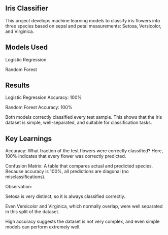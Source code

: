 ## Iris Classifier

This project develops machine learning models to classify iris flowers into three species based on sepal and petal measurements: Setosa, Versicolor, and Virginica.

## Models Used
Logistic Regression

Random Forest

## Results
Logistic Regression Accuracy: 100%

Random Forest Accuracy: 100%

Both models correctly classified every test sample. This shows that the Iris dataset is simple, well-separated, and suitable for classification tasks.

## Key Learnings

Accuracy: What fraction of the test flowers were correctly classified? Here, 100% indicates that every flower was correctly predicted.

Confusion Matrix: A table that compares actual and predicted species. Because accuracy is 100%, all predictions are diagonal (no misclassifications).

Observation:

Setosa is very distinct, so it is always classified correctly.

Even Versicolor and Virginica, which normally overlap, were well separated in this split of the dataset.

High accuracy suggests the dataset is not very complex, and even simple models can perform extremely well.
